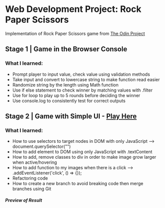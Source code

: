 # Web Development Project: Rock Paper Scissors
Implementation of Rock Paper Scissors game from [The Odin Project](https://www.theodinproject.com/lessons/foundations-rock-paper-scissors)

## Stage 1 | Game in the Browser Console
### What I learned:
- Prompt player to input value, check value using validation methods
- Take input and convert to lowercase string to make function read easier
- Randomize string by the length using Math function
- Use if else statement to check winner by matching values with .filter
- Use for loop to play up to 5 rounds before deciding the winner
- Use console.log to consistently test for correct outputs

## Stage 2 | Game with Simple UI - [Play Here](https://jasminepvo.github.io/rock-paper-scissors/)
### What I learned:
- How to use selectors to target nodes in DOM with only JavaScript --> document.querySelector("") 
- How to add element to DOM using only JavaScript with .textContent 
- How to add, remove classes to div in order to make image grow larger when active/hovering
- How to add function to my images when there is a click --> .addEventListener('click', () => {});
- Refactoring code
- How to create a new branch to avoid breaking code then merge branches using Git

##### Preview of Result 
